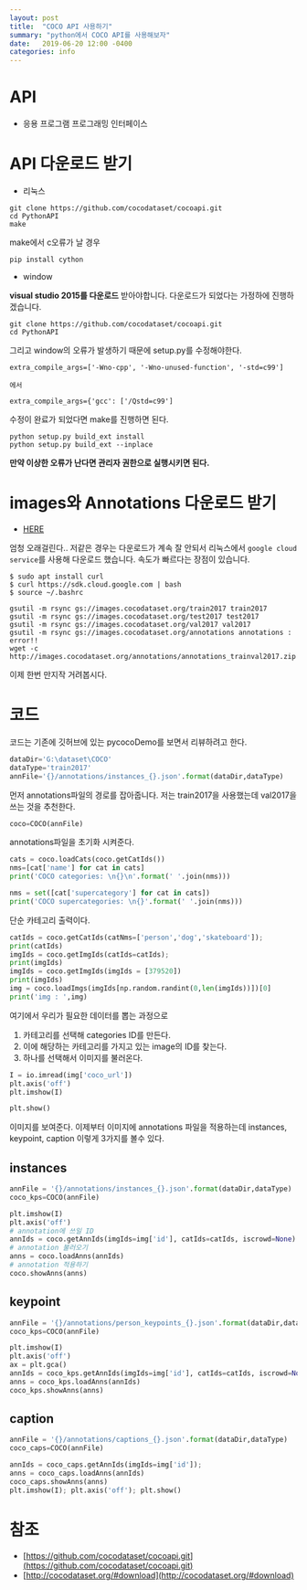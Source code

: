 ```yaml
---
layout: post
title:  "COCO API 사용하기"
summary: "python에서 COCO API를 사용해보자"
date:   2019-06-20 12:00 -0400
categories: info
---
```


# API
- 응용 프로그램 프로그래밍 인터페이스

# API 다운로드 받기

- 리눅스

```
git clone https://github.com/cocodataset/cocoapi.git
cd PythonAPI
make
```

make에서 c오류가 날 경우

```
pip install cython
```

- window

**visual studio 2015를 다운로드** 받아야합니다. 다운로드가 되었다는 가정하에 진행하겠습니다.

```
git clone https://github.com/cocodataset/cocoapi.git
cd PythonAPI
```

그리고 window의 오류가 발생하기 때문에 setup.py를 수정해야한다.

```
extra_compile_args=['-Wno-cpp', '-Wno-unused-function', '-std=c99']

에서

extra_compile_args={'gcc': ['/Qstd=c99']
```

수정이 완료가 되었다면 make를 진행하면 된다.

```
python setup.py build_ext install
python setup.py build_ext --inplace
```

**만약 이상한 오류가 난다면 관리자 권한으로 실행시키면 된다.**

# images와 Annotations 다운로드 받기

- [HERE](http://cocodataset.org/#download)

엄청 오래걸린다.. 저같은 경우는 다운로드가 계속 잘 안되서 리눅스에서 `google cloud service`를 사용해 다운로드 했습니다. 속도가 빠르다는 장점이 있습니다.

```
$ sudo apt install curl
$ curl https://sdk.cloud.google.com | bash
$ source ~/.bashrc

gsutil -m rsync gs://images.cocodataset.org/train2017 train2017
gsutil -m rsync gs://images.cocodataset.org/test2017 test2017
gsutil -m rsync gs://images.cocodataset.org/val2017 val2017
gsutil -m rsync gs://images.cocodataset.org/annotations annotations : error!!
wget -c http://images.cocodataset.org/annotations/annotations_trainval2017.zip
```

이제 한번 만지작 거려봅시다.

# 코드

코드는 기존에 깃허브에 있는 pycocoDemo를 보면서 리뷰하려고 한다.

```python
dataDir='G:\dataset\COCO'
dataType='train2017'
annFile='{}/annotations/instances_{}.json'.format(dataDir,dataType)
```

먼저 annotations파일의 경로를 잡아줍니다. 저는 train2017을 사용했는데 val2017을 쓰는 것을 추천한다.

```python
coco=COCO(annFile)
```

annotations파일을 초기화 시켜준다.

```python
cats = coco.loadCats(coco.getCatIds())
nms=[cat['name'] for cat in cats]
print('COCO categories: \n{}\n'.format(' '.join(nms)))

nms = set([cat['supercategory'] for cat in cats])
print('COCO supercategories: \n{}'.format(' '.join(nms)))
```

단순 카테고리 출력이다.

```python
catIds = coco.getCatIds(catNms=['person','dog','skateboard']);
print(catIds)
imgIds = coco.getImgIds(catIds=catIds);
print(imgIds)
imgIds = coco.getImgIds(imgIds = [379520])
print(imgIds)
img = coco.loadImgs(imgIds[np.random.randint(0,len(imgIds))])[0]
print('img : ',img)
```

여기에서 우리가 필요한 데이터를 뽑는 과정으로
1. 카테고리를 선택해 categories ID를 만든다.
2. 이에 해당하는 카테고리를 가지고 있는 image의 ID를 찾는다.
3. 하나를 선택해서 이미지를 불러온다.

```python
I = io.imread(img['coco_url'])
plt.axis('off')
plt.imshow(I)

plt.show()
```

이미지를 보여준다. 이제부터 이미지에 annotations 파일을 적용하는데 instances, keypoint, caption 이렇게 3가지를 볼수 있다.

## instances

```python
annFile = '{}/annotations/instances_{}.json'.format(dataDir,dataType)
coco_kps=COCO(annFile)

plt.imshow(I)
plt.axis('off')
# annotation에 쓰일 ID
annIds = coco.getAnnIds(imgIds=img['id'], catIds=catIds, iscrowd=None)
# annotation 불러오기
anns = coco.loadAnns(annIds)
# annotation 적용하기
coco.showAnns(anns)
```

## keypoint

```python
annFile = '{}/annotations/person_keypoints_{}.json'.format(dataDir,dataType)
coco_kps=COCO(annFile)

plt.imshow(I)
plt.axis('off')
ax = plt.gca()
annIds = coco_kps.getAnnIds(imgIds=img['id'], catIds=catIds, iscrowd=None)
anns = coco_kps.loadAnns(annIds)
coco_kps.showAnns(anns)
```

## caption

```python
annFile = '{}/annotations/captions_{}.json'.format(dataDir,dataType)
coco_caps=COCO(annFile)

annIds = coco_caps.getAnnIds(imgIds=img['id']);
anns = coco_caps.loadAnns(annIds)
coco_caps.showAnns(anns)
plt.imshow(I); plt.axis('off'); plt.show()
```



# 참조
- [https://github.com/cocodataset/cocoapi.git](https://github.com/cocodataset/cocoapi.git)
- [http://cocodataset.org/#download](http://cocodataset.org/#download)
